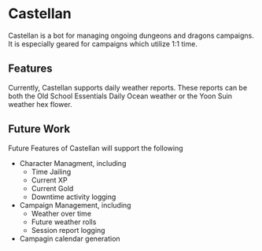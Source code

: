 # Castellan
Castellan is a bot for managing ongoing dungeons and dragons campaigns. It is especially geared for campaigns which utilize 1:1 time.

## Features
Currently, Castellan supports daily weather reports. These reports can be both the Old School Essentials Daily Ocean weather or the Yoon Suin weather hex flower. 

## Future Work
Future Features of Castellan will support the following
- Character Managment, including 
    - Time Jailing
    - Current XP
    - Current Gold
    - Downtime activity logging
- Campaign Management, including
    - Weather over time
    - Future weather rolls
    - Session report logging
- Campagin calendar generation

